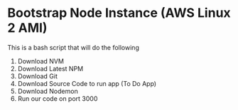 # Bootstrap Node Instance (AWS Linux 2 AMI)

This is a bash script that will do the following 

1. Download NVM
2. Download Latest NPM
3. Download Git
4. Download Source Code to run app (To Do App)
5. Download Nodemon
6. Run our code on port 3000
